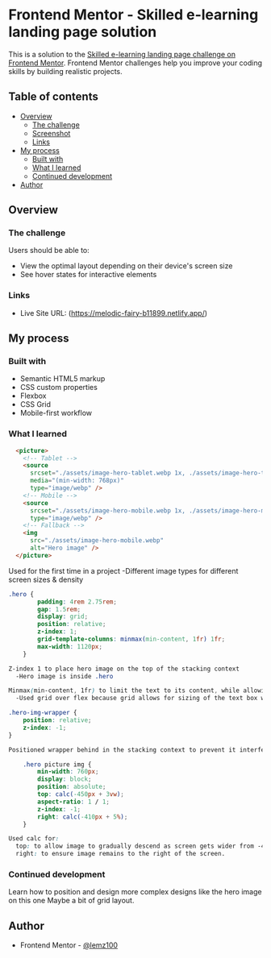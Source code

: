 # Frontend Mentor - Skilled e-learning landing page solution

This is a solution to the [Skilled e-learning landing page challenge on Frontend Mentor](https://www.frontendmentor.io/challenges/skilled-elearning-landing-page-S1ObDrZ8q). Frontend Mentor challenges help you improve your coding skills by building realistic projects.

## Table of contents

- [Overview](#overview)
  - [The challenge](#the-challenge)
  - [Screenshot](#screenshot)
  - [Links](#links)
- [My process](#my-process)
  - [Built with](#built-with)
  - [What I learned](#what-i-learned)
  - [Continued development](#continued-development)
- [Author](#author)

## Overview

### The challenge

Users should be able to:

- View the optimal layout depending on their device's screen size
- See hover states for interactive elements


### Links

- Live Site URL: (https://melodic-fairy-b11899.netlify.app/)

## My process

### Built with

- Semantic HTML5 markup
- CSS custom properties
- Flexbox
- CSS Grid
- Mobile-first workflow

### What I learned

```html
  <picture>
    <!-- Tablet -->
    <source
      srcset="./assets/image-hero-tablet.webp 1x, ./assets/image-hero-tablet@2x.webp 2x"
      media="(min-width: 768px)"
      type="image/webp" />
    <!-- Mobile -->
    <source
      srcset="./assets/image-hero-mobile.webp 1x, ./assets/image-hero-mobile@2x.webp 2x"
      type="image/webp" />
    <!-- Fallback -->
    <img
      src="./assets/image-hero-mobile.webp"
      alt="Hero image" />
  </picture>
```
Used <picture> for the first time in a project
  -Different image types for different screen sizes & density

```css
.hero {
        padding: 4rem 2.75rem;
        gap: 1.5rem;
        display: grid;
        position: relative;
        z-index: 1;
        grid-template-columns: minmax(min-content, 1fr) 1fr;
        max-width: 1120px;
    }

Z-index 1 to place hero image on the top of the stacking context 
  -Hero image is inside .hero 

Minmax(min-content, 1fr) to limit the text to its content, while allowing picture to reflect the rest of the grid.
  -Used grid over flex because grid allows for sizing of the text box whereas   flex does not and will size it to whatever it is sized.

.hero-img-wrapper {
    position: relative;
    z-index: -1;
}

Positioned wrapper behind in the stacking context to prevent it interfering with user interaction

    .hero picture img {
        min-width: 760px;
        display: block;
        position: absolute;
        top: calc(-450px + 3vw);
        aspect-ratio: 1 / 1;
        z-index: -1;
        right: calc(-410px + 5%);
    }

Used calc for:
  top: to allow image to gradually descend as screen gets wider from -450px.
  right: to ensure image remains to the right of the screen.

```

### Continued development

Learn how to position and design more complex designs like the hero image on this one
Maybe a bit of grid layout.

## Author

- Frontend Mentor - [@lemz100](https://www.frontendmentor.io/profile/lemz100)